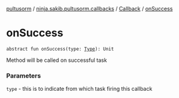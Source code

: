[pultusorm](../../index.md) / [ninja.sakib.pultusorm.callbacks](../index.md) / [Callback](index.md) / [onSuccess](.)

# onSuccess

`abstract fun onSuccess(type: `[`Type`](../../ninja.sakib.pultusorm.core/-pultus-o-r-m-query/-type/index.md)`): Unit`

Method will be called on successful task

### Parameters

`type` - this is to indicate from which task firing this callback